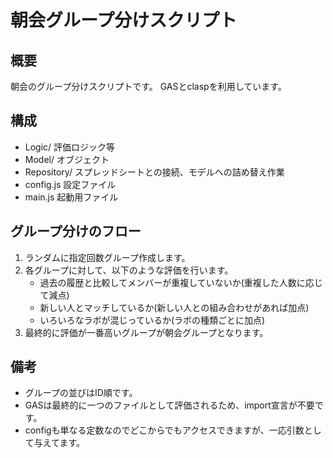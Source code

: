 # 朝会グループ分けスクリプト
## 概要
朝会のグループ分けスクリプトです。
GASとclaspを利用しています。

## 構成
- Logic/ 評価ロジック等
- Model/ オブジェクト
- Repository/ スプレッドシートとの接続、モデルへの詰め替え作業
- config.js 設定ファイル
- main.js 起動用ファイル
## グループ分けのフロー
1. ランダムに指定回数グループ作成します。
2. 各グループに対して、以下のような評価を行います。
    - 過去の履歴と比較してメンバーが重複していないか(重複した人数に応じて減点)
    - 新しい人とマッチしているか(新しい人との組み合わせがあれば加点)
    - いろいろなラボが混じっているか(ラボの種類ごとに加点)
3. 最終的に評価が一番高いグループが朝会グループとなります。

## 備考
- グループの並びはID順です。
- GASは最終的に一つのファイルとして評価されるため、import宣言が不要です。
- configも単なる定数なのでどこからでもアクセスできますが、一応引数として与えてます。
